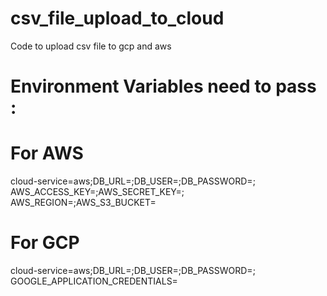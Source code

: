 # csv_file_upload_to_cloud

Code to upload csv file to gcp and aws

# Environment Variables need to pass :

# For AWS

cloud-service=aws;DB_URL=<Database url here>;DB_USER=<Database username here>;DB_PASSWORD=<Database password here>; AWS_ACCESS_KEY=<AWS accesskey here>;AWS_SECRET_KEY=<AWS secretkey here>; AWS_REGION=<AWS region here>;AWS_S3_BUCKET=<AWS Bucket here>

# For GCP

cloud-service=aws;DB_URL=<Database url here>;DB_USER=<Database username here>;DB_PASSWORD=<Database password here>; GOOGLE_APPLICATION_CREDENTIALS=<GCP Credentials file path here>
